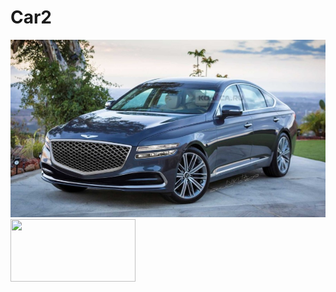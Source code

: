 # Car2

![G80](https://raw.githubusercontent.com/pgdogy/Car2/main/G801.jpg) <img src="G70.jpg" width=200 height=100>
